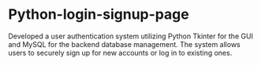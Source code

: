 # Python-login-signup-page
Developed a user authentication system utilizing Python Tkinter for the GUI and MySQL for the backend database management. The system allows users to securely sign up for new accounts or log in to existing ones.
